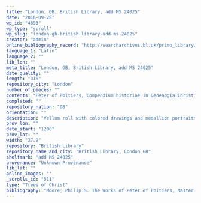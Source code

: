 ```yaml
---
title: "London, GB, British Library, add MS 24025"
date: "2016-09-28"
wp_id: "4693"
wp_type: "scroll"
wp_slug: "london-gb-british-library-add-ms-24025"
creator: "admin"
online_bibliography_record: "http://searcharchives.bl.uk/primo_library/libweb/action/display.do?tabs=detailsTab&ct=display&fn=search&doc=IAMS032-002097657&indx=1&recIds=IAMS032-002097657&recIdxs=0&elementId=0&renderMode=poppedOut&displayMode=full&frbrVersion=&dscnt=3&scp.scps=scope%3A%28BL%29&frbg=&tab=local&dstmp=1404158720077&srt=rank&mode=Basic&dum=true&fromLogin=true&vl(freeText0)=24025&vid=IAMS_VU2"
language_1: "Latin"
language_2: ""
lib_lon: ""
meta_title: "London, GB, British Library, add MS 24025"
date_quality: ""
length: "315"
repository_city: "London"
number_of_pieces: ""
contents: "Peter of Poitiers, Compendium historiae in Geneaogia Christi. Begins: \"Considerans historie prolixitatem.\""
completed: ""
repository_nation: "GB"
orientation: ""
description: "Vellum roll with colored drawings and medallion portraits."
prov_lon: ""
date_start: "1200"
prov_lat: ""
width: "27.9"
repository: "British Library"
repository_name_and_city: "British Library, London GB"
shelfmark: "add MS 24025"
provenance: "Unknown Provenance"
lib_lat: ""
online_images: ""
_scrolls_id: "511"
type: "Trees of Christ"
bibliography: "Moore, Philip S. The Works of Peter of Poitiers, Master in Theology and Chancellor of Paris (1193-1205). Notre Dame, IN: The University of Notre Dame, 1936, 103."
---
```



